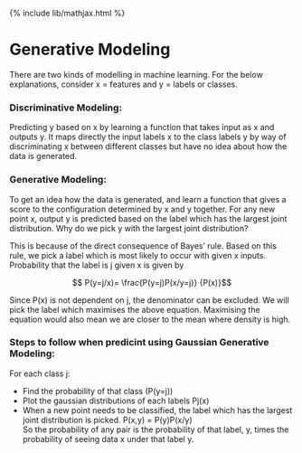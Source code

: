 {% include lib/mathjax.html %}
 
# Generative Modeling

There are two kinds of modelling in machine learning.
For the below explanations, consider x = features and y = labels or classes.

### Discriminative Modeling:
Predicting y based on x by learning a function that takes input as x and outputs y. It maps directly the input labels x to the class labels y by way of  discriminating x between different classes but have no idea about how the data is generated.

### Generative Modeling:
To get an idea how the data is generated, and learn a function that gives a score to the configuration determined by x and y together.
For any new point x, output y is predicted based on the label which has the largest joint distribution.
Why do we pick y with the largest joint distribution?

This is because of the direct consequence of Bayes’ rule. Based on this rule, we pick a label which is most likely to occur with given x inputs.
Probability that the label is j given x is given by 

$$ P(y=j/x)= \frac{P(y=j)P(x/y=j)} {P(x)}$$
                                       
Since P(x) is not dependent on j, the denominator can be excluded. We will pick the label which maximises the above equation.
Maximising the equation would also mean we are closer to the mean where density is high.

### Steps to follow when predicint using Gaussian Generative Modeling:

For each class j:
* Find the probability of that class (P(y=j))
* Plot the gaussian distributions of each labels Pj(x)
* When a new point needs to be classified, the label which has the largest joint distribution is picked.  P(x,y) = P(y)P(x/y)                
   So the probability of any pair is the probability of that label, y, times the probability of seeing data x under that label y.

